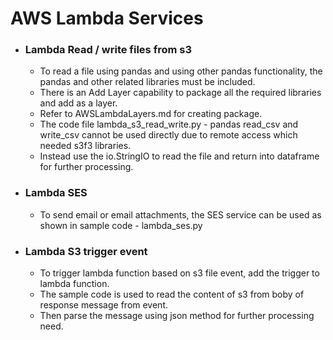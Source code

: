 # AWS Lambda Services

* ### Lambda Read / write files from s3  
  * To read a file using pandas and using other pandas functionality, the pandas and other related libraries must be included.   
  * There is an Add Layer capability to package all the required libraries and add as a layer.  
  * Refer to AWSLambdaLayers.md for creating package.  
  * The code file lambda_s3_read_write.py - pandas read_csv and write_csv cannot be used directly due to remote access which needed s3f3 libraries.   
  * Instead use the io.StringIO to read the file and return into dataframe for further processing.
   
* ### Lambda SES
  * To send email or email attachments, the SES service can be used as shown in sample code - lambda_ses.py

* ### Lambda S3 trigger event
  * To trigger lambda function based on s3 file event, add the trigger to lambda function.   
  * The sample code is used to read the content of s3 from boby of response message from event.   
  * Then parse the message using json method for further processing need. 
